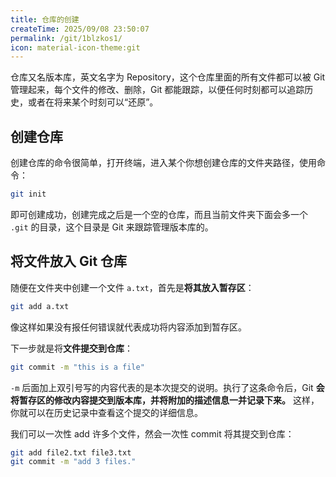 ```yaml
---
title: 仓库的创建
createTime: 2025/09/08 23:50:07
permalink: /git/1blzkos1/
icon: material-icon-theme:git
---
```


仓库又名版本库，英文名字为 Repository，这个仓库里面的所有文件都可以被 Git 管理起来，每个文件的修改、删除，Git 都能跟踪，以便任何时刻都可以追踪历史，或者在将来某个时刻可以“还原”。

## 创建仓库

创建仓库的命令很简单，打开终端，进入某个你想创建仓库的文件夹路径，使用命令：
```bash
git init
``` 
即可创建成功，创建完成之后是一个空的仓库，而且当前文件夹下面会多一个 `.git` 的目录，这个目录是 Git 来跟踪管理版本库的。

## 将文件放入 Git 仓库

随便在文件夹中创建一个文件 `a.txt`，首先是**将其放入暂存区**：
```bash
git add a.txt
```
像这样如果没有报任何错误就代表成功将内容添加到暂存区。

下一步就是将**文件提交到仓库**：
```bash
git commit -m "this is a file"
```
`-m` 后面加上双引号写的内容代表的是本次提交的说明。执行了这条命令后，Git **会将暂存区的修改内容提交到版本库，并将附加的描述信息一并记录下来。** 这样，你就可以在历史记录中查看这个提交的详细信息。

我们可以一次性 add 许多个文件，然会一次性 commit 将其提交到仓库：
```bash
git add file2.txt file3.txt
git commit -m "add 3 files."
```